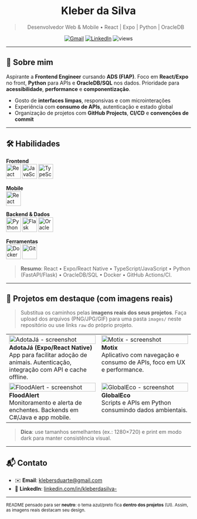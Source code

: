 <div align="center">

# Kleber da Silva

> Desenvolvedor Web & Mobile • React | Expo | Python | OracleDB

<p>
  <a href="mailto:klebersduarte@gmail.com"><img src="https://img.shields.io/badge/Gmail-D14836?style=for-the-badge&logo=gmail&logoColor=white" alt="Gmail"/></a>
  <a href="https://www.linkedin.com/in/kleberdasilva-/"><img src="https://img.shields.io/badge/LinkedIn-0A66C2?style=for-the-badge&logo=linkedin&logoColor=white" alt="LinkedIn"/></a>
  <img src="https://komarev.com/ghpvc/?username=klebers022&label=views&color=grey&style=for-the-badge" alt="views"/>
</p>

</div>

---

## 👋 Sobre mim

Aspirante a **Frontend Engineer** cursando **ADS (FIAP)**. Foco em **React/Expo** no front, **Python** para APIs e **OracleDB/SQL** nos dados. Prioridade para **acessibilidade**, **performance** e **componentização**.

* Gosto de **interfaces limpas**, responsivas e com microinterações
* Experiência com **consumo de APIs**, autenticação e estado global
* Organização de projetos com **GitHub Projects**, **CI/CD** e **convenções de commit**

---

## 🛠️ Habilidades

<div align="left">

**Frontend**<br/> <img src="https://cdn.jsdelivr.net/gh/devicons/devicon/icons/react/react-original.svg" title="React" width="40" height="40"/> <img src="https://cdn.jsdelivr.net/gh/devicons/devicon/icons/javascript/javascript-original.svg" title="JavaScript" width="40" height="40"/> <img src="https://cdn.jsdelivr.net/gh/devicons/devicon/icons/typescript/typescript-original.svg" title="TypeScript" width="40" height="40"/>

**Mobile**<br/> <img src="https://cdn.jsdelivr.net/gh/devicons/devicon/icons/react/react-original.svg" title="React Native / Expo" width="40" height="40"/>

**Backend & Dados**<br/> <img src="https://cdn.jsdelivr.net/gh/devicons/devicon/icons/python/python-original.svg" title="Python" width="40" height="40"/> <img src="https://cdn.jsdelivr.net/gh/devicons/devicon/icons/flask/flask-original.svg" title="Flask" width="40" height="40"/> <img src="https://cdn.jsdelivr.net/gh/devicons/devicon/icons/oracle/oracle-original.svg" title="OracleDB" width="40" height="40"/>

**Ferramentas**<br/> <img src="https://cdn.jsdelivr.net/gh/devicons/devicon/icons/docker/docker-original.svg" title="Docker" width="40" height="40"/> <img src="https://cdn.jsdelivr.net/gh/devicons/devicon/icons/git/git-original.svg" title="Git" width="40" height="40"/>

</div>

> **Resumo**: React • Expo/React Native • TypeScript/JavaScript • Python (FastAPI/Flask) • OracleDB/SQL • Docker • GitHub Actions/CI.

---

## 📌 Projetos em destaque (com imagens reais)

> Substitua os caminhos pelas **imagens reais dos seus projetos**. Faça upload dos arquivos (PNG/JPG/GIF) para uma pasta `images/` neste repositório ou use links `raw` do próprio projeto.

<table>
  <tr>
    <td width="50%" valign="top">
      <a href="https://github.com/klebers022/AdotaJa">
        <img src="images/adotaja-hero.png" alt="AdotaJá - screenshot" width="100%"/>
      </a>
      <b>AdotaJá (Expo/React Native)</b><br/>
      App para facilitar adoção de animais. Autenticação, integração com API e cache offline.
    </td>
    <td width="50%" valign="top">
      <a href="https://github.com/klebers022/motix-app">
        <img src="images/motix-hero.png" alt="Motix - screenshot" width="100%"/>
      </a>
      <b>Motix</b><br/>
      Aplicativo com navegação e consumo de APIs, foco em UX e performance.
    </td>
  </tr>
  <tr>
    <td valign="top">
      <a href="https://github.com/klebers022/FloodAlert">
        <img src="images/floodalert-hero.png" alt="FloodAlert - screenshot" width="100%"/>
      </a>
      <b>FloodAlert</b><br/>
      Monitoramento e alerta de enchentes. Backends em C#/Java e app mobile.
    </td>
    <td valign="top">
      <a href="https://github.com/klebers022/globaleco">
        <img src="images/globaleco-hero.png" alt="GlobalEco - screenshot" width="100%"/>
      </a>
      <b>GlobalEco</b><br/>
      Scripts e APIs em Python consumindo dados ambientais.
    </td>
  </tr>
</table>

> **Dica**: use tamanhos semelhantes (ex.: 1280×720) e print em modo dark para manter consistência visual.

---

## 📬 Contato

* ✉️ **Email**: [klebersduarte@gmail.com](mailto:klebersduarte@gmail.com)
* 💼 **LinkedIn**: [linkedin.com/in/kleberdasilva-](https://www.linkedin.com/in/kleberdasilva-/)

---

<sub>README pensado para ser **neutro**: o tema azul/preto fica **dentro dos projetos** (UI). Assim, as imagens reais destacam seu design.</sub>
